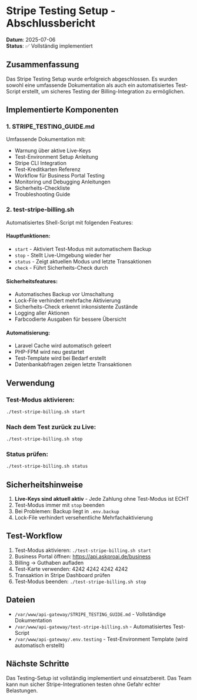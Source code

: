 # Stripe Testing Setup - Abschlussbericht

**Datum**: 2025-07-06  
**Status**: ✅ Vollständig implementiert

## Zusammenfassung

Das Stripe Testing Setup wurde erfolgreich abgeschlossen. Es wurden sowohl eine umfassende Dokumentation als auch ein automatisiertes Test-Script erstellt, um sicheres Testing der Billing-Integration zu ermöglichen.

## Implementierte Komponenten

### 1. **STRIPE_TESTING_GUIDE.md**
Umfassende Dokumentation mit:
- Warnung über aktive Live-Keys
- Test-Environment Setup Anleitung
- Stripe CLI Integration
- Test-Kreditkarten Referenz
- Workflow für Business Portal Testing
- Monitoring und Debugging Anleitungen
- Sicherheits-Checkliste
- Troubleshooting Guide

### 2. **test-stripe-billing.sh**
Automatisiertes Shell-Script mit folgenden Features:

#### Hauptfunktionen:
- `start` - Aktiviert Test-Modus mit automatischem Backup
- `stop` - Stellt Live-Umgebung wieder her
- `status` - Zeigt aktuellen Modus und letzte Transaktionen
- `check` - Führt Sicherheits-Check durch

#### Sicherheitsfeatures:
- Automatisches Backup vor Umschaltung
- Lock-File verhindert mehrfache Aktivierung
- Sicherheits-Check erkennt inkonsistente Zustände
- Logging aller Aktionen
- Farbcodierte Ausgaben für bessere Übersicht

#### Automatisierung:
- Laravel Cache wird automatisch geleert
- PHP-FPM wird neu gestartet
- Test-Template wird bei Bedarf erstellt
- Datenbankabfragen zeigen letzte Transaktionen

## Verwendung

### Test-Modus aktivieren:
```bash
./test-stripe-billing.sh start
```

### Nach dem Test zurück zu Live:
```bash
./test-stripe-billing.sh stop
```

### Status prüfen:
```bash
./test-stripe-billing.sh status
```

## Sicherheitshinweise

1. **Live-Keys sind aktuell aktiv** - Jede Zahlung ohne Test-Modus ist ECHT
2. Test-Modus immer mit `stop` beenden
3. Bei Problemen: Backup liegt in `.env.backup`
4. Lock-File verhindert versehentliche Mehrfachaktivierung

## Test-Workflow

1. Test-Modus aktivieren: `./test-stripe-billing.sh start`
2. Business Portal öffnen: https://api.askproai.de/business
3. Billing → Guthaben aufladen
4. Test-Karte verwenden: 4242 4242 4242 4242
5. Transaktion in Stripe Dashboard prüfen
6. Test-Modus beenden: `./test-stripe-billing.sh stop`

## Dateien

- `/var/www/api-gateway/STRIPE_TESTING_GUIDE.md` - Vollständige Dokumentation
- `/var/www/api-gateway/test-stripe-billing.sh` - Automatisiertes Test-Script
- `/var/www/api-gateway/.env.testing` - Test-Environment Template (wird automatisch erstellt)

## Nächste Schritte

Das Testing-Setup ist vollständig implementiert und einsatzbereit. Das Team kann nun sicher Stripe-Integrationen testen ohne Gefahr echter Belastungen.